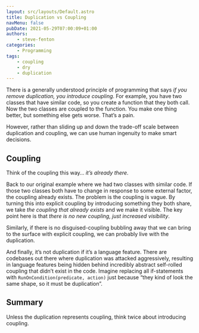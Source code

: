 ```yaml
---
layout: src/layouts/Default.astro
title: Duplication vs Coupling
navMenu: false
pubDate: 2021-05-29T07:00:09+01:00
authors:
    - steve-fenton
categories:
    - Programming
tags:
    - coupling
    - dry
    - duplication
---
```


There is a generally understood principle of programming that says *if you remove duplication, you introduce coupling*. For example, you have two classes that have similar code, so you create a function that they both call. Now the two classes are coupled to the function. You make one thing better, but something else gets worse. That’s a pain.

However, rather than sliding up and down the trade-off scale between duplication and coupling, we can use human ingenuity to make smart decisions.

## Coupling

Think of the coupling this way… *it’s already there*.

Back to our original example where we had two classes with similar code. If those two classes both have to change in response to some external factor, the coupling already exists. The problem is the coupling is vague. By turning this into explicit coupling by introducing something they both share, we take *the coupling that already exists* and we make it visible. The key point here is that *there is no new coupling, just increased visibility*.

Similarly, if there is no disguised-coupling bubbling away that we can bring to the surface with explicit coupling, we can probably live with the duplication.

And finally, it’s not duplication if it’s a language feature. There are codebases out there where duplication was attacked aggressively, resulting in language features being hidden behind incredibly abstract self-rolled coupling that didn’t exist in the code. Imagine replacing all if-statements with `RunOnCondition(predicate, action)` just because “they kind of look the same shape, so it must be duplication”.

## Summary

Unless the duplication represents coupling, think twice about introducing coupling.